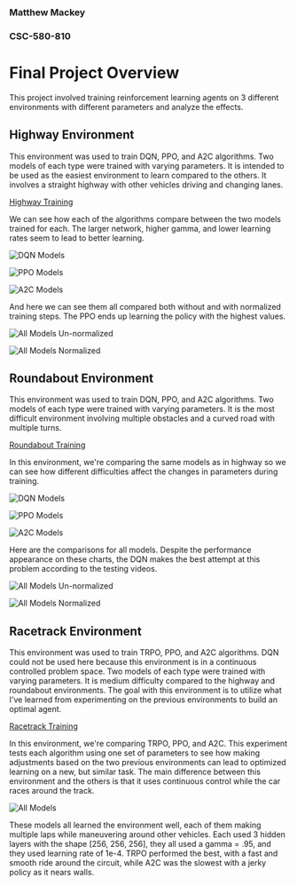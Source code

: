 ### Matthew Mackey
### CSC-580-810 


# Final Project Overview

This project involved training reinforcement learning agents on 3 different environments with different parameters and analyze the effects.

## Highway Environment

This environment was used to train DQN, PPO, and A2C algorithms. Two models of each type were trained with varying parameters. It is intended to be used as the easiest environment to learn compared to the others. It involves a straight highway with other vehicles driving and changing lanes.

[Highway Training](Highway.py)

We can see how each of the algorithms compare between the two models trained for each. The larger network, higher gamma, and lower learning rates seem to lead to better learning.

![DQN Models](highway_charts\dqn_highway_comparison.png)

![PPO Models](highway_charts\ppo_highway_comparison.png)

![A2C Models](highway_charts\a2c_highway_comparison.png)

And here we can see them all compared both without and with normalized training steps. The PPO ends up learning the policy with the highest values.

![All Models Un-normalized](highway_charts\highway_total_comparison.png)

![All Models Normalized](highway_charts\highway_normalized_comparison.png)

## Roundabout Environment

This environment was used to train DQN, PPO, and A2C algorithms. Two models of each type were trained with varying parameters. It is the most difficult environment involving multiple obstacles and a curved road with multiple turns.

[Roundabout Training](Roundabout.py)

In this environment, we're comparing the same models as in highway so we can see how different difficulties affect the changes in parameters during training.

![DQN Models](roundabout_charts\dqn_roundabout_comparison.png)

![PPO Models](roundabout_charts\ppo_roundabout_comparison.png)

![A2C Models](roundabout_charts\a2c_roundabout_comparison.png)

Here are the comparisons for all models. Despite the performance appearance on these charts, the DQN makes the best attempt at this problem according to the testing videos.

![All Models Un-normalized](roundabout_charts\roundabout_total_comparison.png)

![All Models Normalized](roundabout_charts\roundabout_normalized_comparison.png)


## Racetrack Environment

This environment was used to train TRPO, PPO, and A2C algorithms. DQN could not be used here because this environment is in a continuous controlled problem space. Two models of each type were trained with varying parameters. It is medium difficulty compared to the highway and roundabout environments. The goal with this environment is to utilize what I've learned from experimenting on the previous environments to build an optimal agent.

[Racetrack Training](Racetrack.py)

In this environment, we're comparing TRPO, PPO, and A2C. This experiment tests each algorithm using one set of parameters to see how making adjustments based on the two previous environments can lead to optimized learning on a new, but similar task. The main difference between this environment and the others is that it uses continuous control while the car races around the track.

![All Models](racetrack_charts\racetrack_total_comparison.png)

These models all learned the environment well, each of them making multiple laps while maneuvering around other vehicles. Each used 3 hidden layers with the shape [256, 256, 256], they all used a gamma = .95, and they used learning rate of 1e-4. TRPO performed the best, with a fast and smooth ride around the circuit, while A2C was the slowest with a jerky policy as it nears walls. 